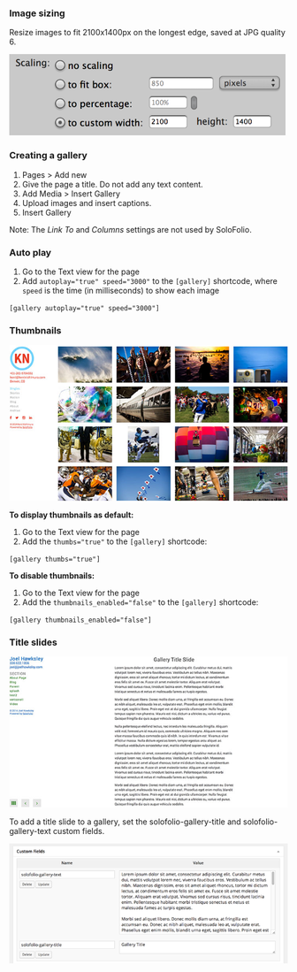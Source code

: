 ### Image sizing
Resize images to fit 2100x1400px on the longest edge, saved at JPG quality 6.

<img src="img/gallery-scaling-pm.png" width=500 />

### Creating a gallery

1. Pages > Add new
2. Give the page a title. Do not add any text content.
3. Add Media > Insert Gallery
4. Upload images and insert captions.
5. Insert Gallery

Note: The _Link To_ and _Columns_ settings are not used by SoloFolio.


### Auto play
1. Go to the Text view for the page
2. Add `autoplay="true" speed="3000"` to the `[gallery]` shortcode, where `speed` is the time (in milliseconds) to show each image

`[gallery autoplay="true" speed="3000"]`

### Thumbnails
![Kent Nishimura thumbnails view](img/kent-thumbs.jpg)

__To display thumbnails as default:__

1. Go to the Text view for the page
2. Add the `thumbs="true"` to the `[gallery]` shortcode:

`[gallery thumbs="true"]`

__To disable thumbnails:__

1. Go to the Text view for the page
2. Add the `thumbnails_enabled="false"` to the `[gallery]` shortcode:

`[gallery thumbnails_enabled="false"]`

### Title slides
![Gallery title slides example](img/gallery-title-slide.jpg)

To add a title slide to a gallery, set the solofolio-gallery-title and solofolio-gallery-text custom fields.

![Gallery title slide settings](img/gallery-title-slide.png)
